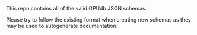 This repo contains all of the valid GPUdb JSON schemas.

Please try to follow the existing format when creating new schemas as they
may be used to autogenerate documentation.
